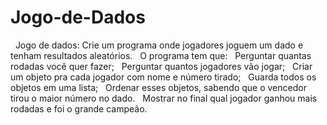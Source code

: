 # Jogo-de-Dados
&nbsp;
Jogo de dados: Crie um programa onde jogadores joguem um dado e tenham resultados aleatórios.
&nbsp;
O programa tem que:
&nbsp;
Perguntar quantas rodadas você quer fazer;
&nbsp;
Perguntar quantos jogadores vão jogar;
&nbsp;
Criar um objeto pra cada jogador com nome e número tirado;
&nbsp;
Guarda todos os objetos em uma lista;
&nbsp;
Ordenar esses objetos, sabendo que o vencedor tirou o maior número no dado.
&nbsp;
Mostrar no final qual jogador ganhou mais rodadas e foi o grande campeão.
